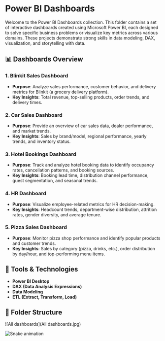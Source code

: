 

# Power BI Dashboards

Welcome to the Power BI Dashboards collection. This folder contains a set of interactive dashboards created using Microsoft Power BI, each designed to solve specific business problems or visualize key metrics across various domains. These projects demonstrate strong skills in data modeling, DAX, visualization, and storytelling with data.

## 📊 Dashboards Overview

### 1. Blinkit Sales Dashboard
- **Purpose**: Analyze sales performance, customer behavior, and delivery metrics for Blinkit (a grocery delivery platform).
- **Key Insights**: Total revenue, top-selling products, order trends, and delivery times.

### 2. Car Sales Dashboard
- **Purpose**: Provide an overview of car sales data, dealer performance, and market trends.
- **Key Insights**: Sales by brand/model, regional performance, yearly trends, and inventory status.

### 3. Hotel Bookings Dashboard
- **Purpose**: Track and analyze hotel booking data to identify occupancy rates, cancellation patterns, and booking sources.
- **Key Insights**: Booking lead time, distribution channel performance, guest segmentation, and seasonal trends.

### 4. HR Dashboard
- **Purpose**: Visualize employee-related metrics for HR decision-making.
- **Key Insights**: Headcount trends, department-wise distribution, attrition rates, gender diversity, and average tenure.

### 5. Pizza Sales Dashboard
- **Purpose**: Monitor pizza shop performance and identify popular products and customer trends.
- **Key Insights**: Sales by category (pizza, drinks, etc.), order distribution by day/hour, and top-performing menu items.

## 🔧 Tools & Technologies
- **Power BI Desktop**
- **DAX (Data Analysis Expressions)**
- **Data Modeling**
- **ETL (Extract, Transform, Load)**

## 📁 Folder Structure


![All dashboards](All dashboards.jpg)


<img src="https://raw.githubusercontent.com/Mboopathy21/Mboopathy21/output/snake.svg" alt="Snake animation" />

###
